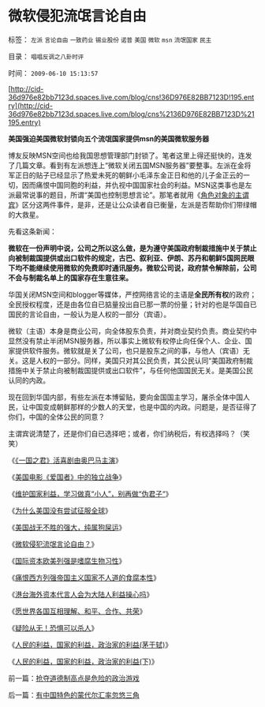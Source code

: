 # 微软侵犯流氓言论自由

标签： `左派` `言论自由` `一致药业` `锡业股份` `诺普` `美国` `微软` `msn` `流氓国家` `民主` 

目录： `唱唱反调之八卦时评`

时间： `2009-06-10 15:13:57`

[http://cid-36d976e82bb7123d.spaces.live.com/blog/cns!36D976E82BB7123D!195.entry](http://cid-36d976e82bb7123d.spaces.live.com/blog/cns%2136D976E82BB7123D%21195.entry)

**美国强迫美国微软封锁向五个流氓国家提供msn的美国微软服务器**

博友反映MSN空间也给我国思想管理部门封锁了。笔者这里上得还挺快的，连发了几篇文章。看到有左派想连上“微软关闭五国MSN服务器”要整事。左派在金将军正日的贴子已经显示了热爱未死的朝鲜小毛泽东金正日和他的儿子金正云的一切，因而痛恨中国同胞的利益，并仇视中国国家社会的利益。MSN这类事也是左派最常说事的题目，所谓“美国也控制思想言论”。那笔者就用《[角色对象的主谓宾](../../../2009/5/22/“实”未必为实证，认识对象角色的主谓宾.md)》区分这两件事件，是非，还是让公众读者自已衡量，左派是否帮助你们带绿帽的大救星。

先看这条新闻：

**微软在一份声明中说，公司之所以这么做，是为遵守美国政府制裁措施中关于禁止向被制裁国提供或出口软件的规定，古巴、叙利亚、伊朗、苏丹和朝鲜5国网民眼下均不能继续使用微软的免费即时通讯服务。微软公司说，政府禁令解除前，公司不会与制裁名单上的国家存在生意往来。**

华国关闭MSN空间和blogger等媒体，严控网络言论的主语是**全民所有权**的政府；全民授权程度，还是由各位自已掂量投出自已那一票的份量；针对的也是华国自已国民的言论自由，一般认为是人权的一部分（宾语）。

微软（主语）本身是商业公司，向全体股东负责，并对商业契约负责。商业契约中显然没有禁止半闭MSN服务器，所以事实上微软有权停止向任保个人、企业、国家提供软件服务。微软就是关了公司，也只是股东之间的事，与他人（宾语）无关。这是人权的一部分。同样，美国只对其公民负责，其公民认同“美国政府制裁措施中关于禁止向被制裁国提供或出口软件”，与任何他国国民无关。是美国公民认同的内政。

现在回到华国内部，有些左派在本博留贴，要向金国国主学习，屠杀全体中国人民，让中国变成朝鲜那样的少数人的天堂，也是中国的内政。问题是，是否征得了你们，中国的全体公民的同意？

主谓宾说清楚了，还是你们自已选择吧；或者，你们纳税后，有权选择吗？（笑笑）

《[《一国之君》活喜剧由奥巴马主演](../../../2008/6/5/《一国之君》活喜剧由奥巴马主演.md)》

《[美国电影《爱国者》中的独立战争](../../../2008/3/22/《爱国者》后谈北美独立战争的政治经济外交军事史.md)》

《[维护国家利益，学习做真“小人”，别再做“伪君子“](../../../2008/8/21/要做有私“真小人”，勿为无私“伪君子“.md)》

《[为什么美国没有尝试征服全球](../../../2008/7/18/为什么美国没有尝试征服全球.md)》

《[美国战无不胜的强大，纯属狗屎运](../../../2008/7/19/美国战无不胜的强大，纯属狗屎运.md)》

《[微软侵犯流氓言论自由？](../../../2009/6/10/微软侵犯流氓言论自由.md)》

《[国际资本欧美列强是嗜腐生物习性](../../../2009/5/30/国际资本欧美列强是嗜腐生物习性.md)》

《[痛恨西方列强帝国主义国家不人道的食腐本性](../../../2009/5/31/西方列强帝国主义国家不够“哥们人道”的食腐本性.md)》

《[港台海外资本代言人会为大陆人利益操心吗](../../../2009/6/1/港台海外资本代言人会为大陆人利益操心吗.md)》

《[愿世界各国互相理解、和平、合作、共荣](../../../2009/6/8/愿世界各国互相理解、和平、合作、共荣.md)》

《[疑险从无！恐惧可以杀人](../../../2009/6/11/疑险从无！恐惧可以杀人.md)》

《[人民的利益，国家的利益，政治家的利益(茅于轼)](http://blog.sina.com.cn/s/blog_49a3971d0100ag19.html)》

《[人民的利益，国家的利益，政治家的利益(下)](http://blog.sina.com.cn/s/blog_49a3971d0100ag1a.html)》



前一篇：[抢夺道德制高点是危险的政治游戏](../../../2009/6/10/抢夺道德制高点是危险的政治游戏.md)

后一篇：[有中国特色的蒙代尔汇率忽悠三角](../../../2009/6/10/有中国特色的蒙代尔汇率忽悠三角.md)